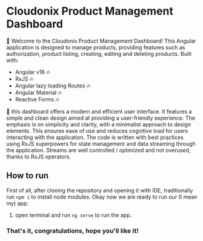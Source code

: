 # Cloudonix Product Management Dashboard 
🫡 Welcome to the Cloudonix Product Management Dashboard! This Angular application is designed to manage products, providing features such as authorization, product listing, creating, editing and deleting products.
Built with:
* Angular v18 🔥
* RxJS 🔥
* Angular lazy loading Routes 🔥
* Angular Material 🔥
* Reactive Forms 🔥
  
🚀 this dashboard offers a modern and efficient user interface. It features a simple and clean design aimed at providing a user-friendly experience. The emphasis is on simplicity and clarity, with a minimalist approach to design elements. This ensures ease of use and reduces cognitive load for users interacting with the application. The code is written with best practices using RxJS superpowers for state management and data streaming through the application. Streams are well controlled / optimized and not overused, thanks to RxJS operators.


## How to run

First of all, after cloning the repository and opening it with IDE, traditionally run `npm i` to install node modules.
Okay now we are ready to run our (I mean my) app:

1. open terminal and run `ng serve` to run the app.

### That's it, congratulations, hope you'll like it!
